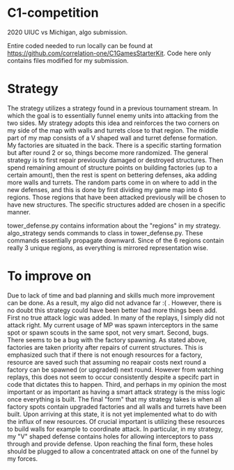 # C1-competition
2020 UIUC vs Michigan, algo submission.

Entire coded needed to run locally can be found at https://github.com/correlation-one/C1GamesStarterKit. Code here only contains files modified for my submission.

# Strategy

The strategy utilizes a strategy found in a previous tournament stream. In which the goal is to essentially funnel enemy units into attacking from the two sides. My strategy adopts this idea and reinforces the two corners on my side of the map with walls and turrets close to that region. The middle part of my map consists of a V shaped wall and turret defense formation. My factories are situated in the back. There is a specific starting formation but after round 2 or so, things become more randomized. The general strategy is to first repair previously damaged or destroyed structures. Then spend remaining amount of structure points on building factories (up to a certain amount), then the rest is spent on bettering defenses, aka adding more walls and turrets. The random parts come in on where to add in the new defenses, and this is done by first dividing my game map into 6 regions. Those regions that have been attacked previously will be chosen to have new structures. The specific structures added are chosen in a specific manner. 

tower_defense.py contains information about the "regions" in my strategy. algo_strategy sends commands to class in tower_defense.py. These commands essentially propagate downward. Since of the 6 regions contain really 3 unique regions, as everything is mirrored representation wise. 

# To improve on

Due to lack of time and bad planning and skills much more improvement can be done. As a result, my algo did not advance far :( . However, there is no doubt this strategy could have been better had more things been add. First no true attack logic was added. In many of the replays, I simply did not attack right. My current usage of MP was spawn interceptors in the same spot or spawn scouts in the same spot, not very smart. Second, bugs. There seems to be a bug with the factory spawning. As stated above, factories are taken priority after repairs of current structures. This is emphasized such that if there is not enough resources for a factory, resource are saved such that assuming no reapair costs next round a factory can be spawned (or upgraded) next round. However from watching replays, this does not seem to occur consistently despite a specifc part in code that dictates this to happen. Third, and perhaps in my opinion the most important or as important as having a smart attack strategy is the miss logic once everything is built. The final "form" that my strategy takes is when all factory spots contain upgraded factories and all walls and turrets have been built. Upon arriving at this state, it is not yet implemented what to do with the influx of new resources. Of crucial important is utilizing these resources to build walls for example to coordinate attack. In particular, in my strategy, my "V" shaped defense contains holes for allowing interceptors to pass through and provide defense. Upon reaching the final form, these holes should be plugged to allow a concentrated attack on one of the funnel by my forces. 

